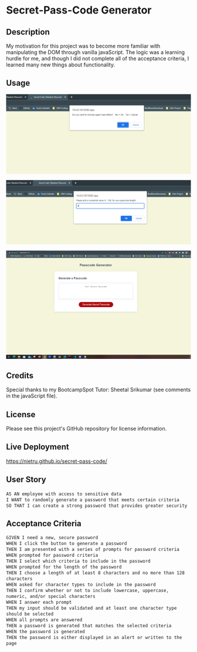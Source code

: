 # Secret-Pass-Code Generator

## Description

My motivation for this project was to become more familiar with manipulating the DOM through vanilla javaScript. The logic was a learning hurdle for me, and though I did not complete all of the acceptance criteria, I learned many new things about functionality.

## Usage

![The Passcode Generator application asks the user to click OK if they would like to include different character types within their randomly generated passcode.](./Assets/images/prompt1.PNG)

![The Passcode Generator application then prompts the user to enter a numberic value between 8 and 128 for desired password length.](./Assets/images/prompt2.PNG)


![The Passcode Generator application displays a red button to push and "Generate Passcode".](./Assets/images/pw-gen.png)

## Credits

Special thanks to my BootcampSpot Tutor: Sheetal Srikumar (see comments in the javaScript file).

## License

Please see this project's GitHub repository for license information.

## Live Deployment
https://nietru.github.io/secret-pass-code/

## User Story

```
AS AN employee with access to sensitive data
I WANT to randomly generate a password that meets certain criteria
SO THAT I can create a strong password that provides greater security
```

## Acceptance Criteria

```
GIVEN I need a new, secure password
WHEN I click the button to generate a password
THEN I am presented with a series of prompts for password criteria
WHEN prompted for password criteria
THEN I select which criteria to include in the password
WHEN prompted for the length of the password
THEN I choose a length of at least 8 characters and no more than 128 characters
WHEN asked for character types to include in the password
THEN I confirm whether or not to include lowercase, uppercase, numeric, and/or special characters
WHEN I answer each prompt
THEN my input should be validated and at least one character type should be selected
WHEN all prompts are answered
THEN a password is generated that matches the selected criteria
WHEN the password is generated
THEN the password is either displayed in an alert or written to the page
```
